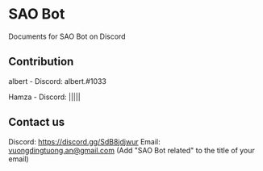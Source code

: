 # SAO Bot
Documents for SAO Bot on Discord

## Contribution
albert - Discord: albert.#1033

Hamza - Discord: |||||

## Contact us

Discord: https://discord.gg/SdB8jdjwur
Email: vuongdingtuong.an@gmail.com (Add "SAO Bot related" to the title of your email)

